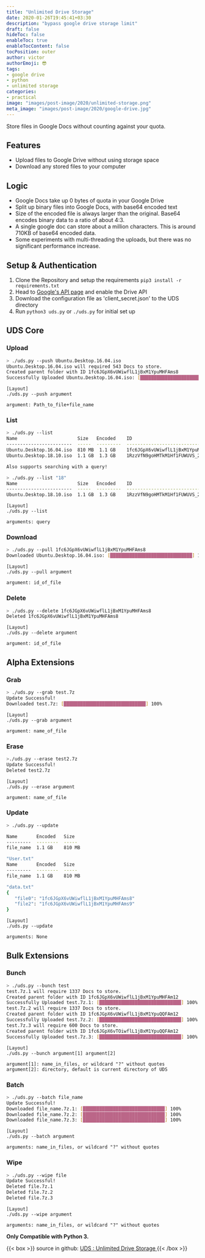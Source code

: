 ```yaml
---
title: "Unlimited Drive Storage"
date: 2020-01-26T19:45:41+03:30
description: "bypass google drive storage limit"
draft: false
hideToc: false
enableToc: true
enableTocContent: false
tocPosition: outer
author: victor
authorEmoji: 😎
tags: 
- google drive
- python
- unlimited storage 
categories:
- practical
image: "images/post-image/2020/unlimited-storage.png"
meta_image: "images/post-image/2020/google-drive.jpg"
---
```

Store files in Google Docs without counting against your quota.
## Features

- Upload files to Google Drive without using storage space
- Download any stored files to your computer

## Logic

- Google Docs take up 0 bytes of quota in your Google Drive
- Split up binary files into Google Docs, with base64 encoded text
- Size of the encoded file is always larger than the original. Base64 encodes binary data to a ratio of about 4:3.
- A single google doc can store about a million characters. This is around 710KB of base64 encoded data.
- Some experiments with multi-threading the uploads, but there was no significant performance increase.

## Setup & Authentication

1. Clone the Repository and setup the requirements `pip3 install -r requirements.txt`
2. Head to [Google's API page](https://developers.google.com/drive/api/v3/quickstart/python) and enable the Drive API
3. Download the configuration file as 'client_secret.json' to the UDS directory
4. Run `python3 uds.py` or `./uds.py` for initial set up

## UDS Core

### Upload

```sh
> ./uds.py --push Ubuntu.Desktop.16.04.iso
Ubuntu.Desktop.16.04.iso will required 543 Docs to store.
Created parent folder with ID 1fc6JGpX6vUWiwflL1jBxM1YpuMHFAms8
Successfully Uploaded Ubuntu.Desktop.16.04.iso: [██████████████████████████████] 100%
```

```
[Layout]
./uds.py --push argument

argument: Path_to_file+file_name
```

### List

```sh
> ./uds.py --list
Name                      Size   Encoded    ID
------------------------  -----  ---------  ---------------------------------  
Ubuntu.Desktop.16.04.iso  810 MB  1.1 GB    1fc6JGpX6vUWiwflL1jBxM1YpuMHFAms8
Ubuntu.Desktop.18.10.iso  1.1 GB  1.3 GB    1RzzVfN9goHMTkM1Hf1FUWUVS_2R3GK7D

Also supports searching with a query!

> ./uds.py --list "18"
Name                      Size   Encoded    ID
------------------------  -----  ---------  ---------------------------------  
Ubuntu.Desktop.18.10.iso  1.1 GB  1.3 GB    1RzzVfN9goHMTkM1Hf1FUWUVS_2R3GK7D
```

```
[Layout]
./uds.py --list

arguments: query
```

### Download

```sh
> ./uds.py --pull 1fc6JGpX6vUWiwflL1jBxM1YpuMHFAms8
Downloaded Ubuntu.Desktop.16.04.iso: [██████████████████████████████] 100%
```

```
[Layout]
./uds.py --pull argument

argument: id_of_file
```

### Delete

```sh
> ./uds.py --delete 1fc6JGpX6vUWiwflL1jBxM1YpuMHFAms8
Deleted 1fc6JGpX6vUWiwflL1jBxM1YpuMHFAms8
```

```
[Layout]
./uds.py --delete argument

argument: id_of_file
```
## Alpha Extensions


### Grab

```sh
> ./uds.py --grab test.7z
Update Successful!
Downloaded test.7z: [██████████████████████████████] 100%
```

```
[Layout]
./uds.py --grab argument

argument: name_of_file
```

### Erase

```sh
>./uds.py --erase test2.7z
Update Successful!
Deleted test2.7z
```

```
[Layout]
./uds.py --erase argument

argument: name_of_file
```

### Update

```sh
> ./uds.py --update

Name       Encoded   Size 
---------  --------  -----
file_name  1.1 GB    810 MB 

"User.txt"
Name       Encoded   Size 
---------  --------  -----
file_name  1.1 GB    810 MB 

"data.txt"
{
   "file0": "1fc6JGpX6vUWiwflL1jBxM1YpuMHFAms8"
   "file2": "1fc6JGpX6vUWiwflL1jBxM1YpuMHFAms9"
}
```

```
[Layout]
./uds.py --update

arguments: None
```

## Bulk Extensions

### Bunch

```sh
> ./uds.py --bunch test
test.7z.1 will require 1337 Docs to store.
Created parent folder with ID 1fc6JGpX6vUWiwflL1jBxM1YpuMHFAm12
Successfully Uploaded test.7z.1: [██████████████████████████████] 100%
test.7z.2 will require 1337 Docs to store.
Created parent folder with ID 1fc6JGpX6vUWiwflL1jBxM1YpuQQFAm12
Successfully Uploaded test.7z.2: [██████████████████████████████] 100%
test.7z.3 will require 600 Docs to store.
Created parent folder with ID 1fc6JGpX6vTOiwflL1jBxM1YpuQQFAm12
Successfully Uploaded test.7z.3: [██████████████████████████████] 100%
```

```
[Layout]
./uds.py --bunch argument[1] argument[2]

argument[1]: name_in_files, or wildcard "?" without quotes
argument[2]: directory, default is current directory of UDS
```


### Batch

```sh
> ./uds.py --batch file_name
Update Successful!
Downloaded file_name.7z.1: [██████████████████████████████] 100%
Downloaded file_name.7z.2: [██████████████████████████████] 100%
Downloaded file_name.7z.3: [██████████████████████████████] 100%
```

```
[Layout]
./uds.py --batch argument

arguments: name_in_files, or wildcard "?" without quotes
```

### Wipe

```sh
> ./uds.py --wipe file
Update Successful!
Deleted file.7z.1
Deleted file.7z.2
Deleted file.7z.3
```

```
[Layout]
./uds.py --wipe argument

arguments: name_in_files, or wildcard "?" without quotes
```

**Only Compatible with Python 3.**

{{< box >}}
source in github:
<a href="https://github.com/stewartmcgown/uds">UDS : Unlimited Drive Storage </a>
{{< /box >}}
